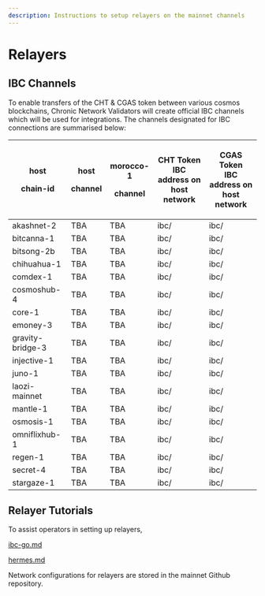 ```yaml
---
description: Instructions to setup relayers on the mainnet channels
---
```


# Relayers

## IBC Channels

To enable transfers of the CHT & CGAS token between various cosmos blockchains, Chronic Network Validators will create official IBC channels which will be used for integrations. The channels designated for IBC connections are summarised below:

| <p>host</p><p>chain-id</p> | <p>host </p><p>channel</p> | <p>morocco-1</p><p>channel</p> | <p>CHT Token<br>IBC address on host network</p>                     | <p>CGAS Token<br>IBC address on host network</p> 
| -------------------------- | -------------------------- | --------------------------- | -------------------------------------------------------------------- | ----------------- | 
| akashnet-2          | TBA                        | TBA                   | ibc/ | ibc/ |
| bitcanna-1           | TBA                        | TBA                   | ibc/ | ibc/ |
| bitsong-2b           | TBA                        | TBA                   | ibc/ | ibc/ |
| chihuahua-1      | TBA                        | TBA                   | ibc/ | ibc/ |
| comdex-1         | TBA                        | TBA                   | ibc/ | ibc/ |
| cosmoshub-4                | TBA                        | TBA                   | ibc/ | ibc/ |
| core-1              | TBA                        | TBA                   | ibc/ | ibc/ |
| emoney-3       | TBA                        | TBA                   | ibc/ | ibc/ |
| gravity-bridge-3       | TBA                        | TBA                   | ibc/ | ibc/ |
| injective-1       | TBA                        | TBA                   | ibc/ | ibc/ |
| juno-1             | TBA                        | TBA                   | ibc/ | ibc/ |
| laozi-mainnet             | TBA                        | TBA                   | ibc/ | ibc/ |
| mantle-1             | TBA                        | TBA                   | ibc/ | ibc/ |
| osmosis-1                  | TBA                | TBA                   | ibc/ | ibc/ |
| omniflixhub-1               | TBA                | TBA                   | ibc/ | ibc/ |
| regen-1         | TBA                        | TBA                   | ibc/ | ibc/ |
| secret-4                | TBA                        | TBA                   | ibc/ | ibc/ |
| stargaze-1            | TBA                        | TBA                   | ibc/ | ibc/ |



## Relayer Tutorials

To assist operators in setting up relayers,


[ibc-go.md](ibc-go.md)

[hermes.md](hermes.md)

Network configurations for relayers are stored in the mainnet Github repository.
